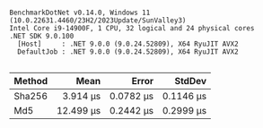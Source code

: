 ```

BenchmarkDotNet v0.14.0, Windows 11 (10.0.22631.4460/23H2/2023Update/SunValley3)
Intel Core i9-14900F, 1 CPU, 32 logical and 24 physical cores
.NET SDK 9.0.100
  [Host]     : .NET 9.0.0 (9.0.24.52809), X64 RyuJIT AVX2
  DefaultJob : .NET 9.0.0 (9.0.24.52809), X64 RyuJIT AVX2


```
| Method | Mean      | Error     | StdDev    |
|------- |----------:|----------:|----------:|
| Sha256 |  3.914 μs | 0.0782 μs | 0.1146 μs |
| Md5    | 12.499 μs | 0.2442 μs | 0.2999 μs |

